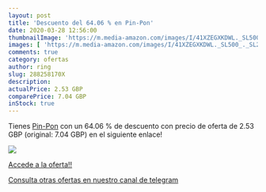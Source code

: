 ```yaml
---
layout: post
title: 'Descuento del 64.06 % en Pin-Pon'
date: 2020-03-28 12:56:00
thumbnailImage: 'https://m.media-amazon.com/images/I/41XZEGXKDWL._SL500_._SL200_.jpg'
images: [ 'https://m.media-amazon.com/images/I/41XZEGXKDWL._SL500_._SL200_.jpg' ]
comments: true
category: ofertas
author: ring
slug: 288258170X
description:
actualPrice: 2.53 GBP
comparePrice: 7.04 GBP
inStock: true
---
```


Tienes [Pin-Pon](https://www.amazon.com/dp/288258170X/?tag=redken08-20) con un 64.06 % de descuento con precio de oferta de 2.53 GBP (original: 7.04 GBP) en el siguiente enlace!

[![](https://m.media-amazon.com/images/I/41XZEGXKDWL._SL500_._SL200_.jpg)](https://www.amazon.com/dp/288258170X/?tag=redken08-20)

[Accede a la oferta!!](https://www.amazon.com/dp/288258170X/?tag=redken08-20)

[Consulta otras ofertas en nuestro canal de telegram](https://t.me/s/ofertas25)
